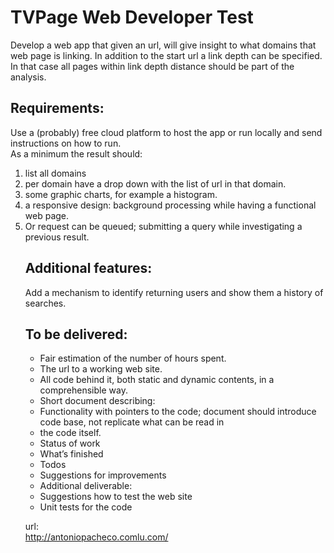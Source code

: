 <h1>TVPage Web Developer Test </h1>

<p>Develop a web app that given an url, will give insight to what domains that web page is linking. In addition to the start url a link depth can be specified. In that case all pages within link depth distance should be part of the analysis.</p>

<h2>Requirements:</h2>
Use a (probably) free cloud platform to host the app or run locally and send instructions on how to run.
<br />
As a minimum the result should:
<ol>
<li>list all domains</li>
<li>per domain have a drop down with the list of url in that domain.</li>
<li>some graphic charts, for example a histogram.</li>
<li>a responsive design: background processing while having a functional web page. </li>
<li>Or request can be queued; submitting a query while investigating a previous result.</li>

<h2>Additional features:</h2>
Add a mechanism to identify returning users and show them a history of searches.

<h2>To be delivered:</h2>
<ul>
<li>Fair estimation of the number of hours spent.</li>
<li>The url to a working web site.</li>
<li>All code behind it, both static and dynamic contents, in a comprehensible way.</li>
<li>Short document describing:</li>
<li>Functionality with pointers to the code; document should introduce code base, not replicate what can be read in <li>the code itself.</li>
<li>Status of work</li>
<li>What’s finished</li>
<li>Todos</li>
<li>Suggestions for improvements</li>
<li>Additional deliverable:</li>
<li>Suggestions how to test the web site</li>
<li>Unit tests for the code</li>
</ul>

url: <br/>
http://antoniopacheco.comlu.com/